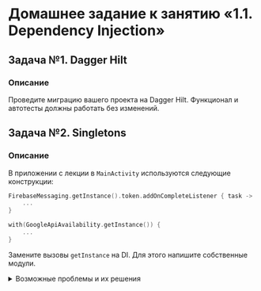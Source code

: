 # Домашнее задание к занятию «1.1. Dependency Injection»

## Задача №1. Dagger Hilt

### Описание

Проведите миграцию вашего проекта на Dagger Hilt. Функционал и автотесты должны работать без изменений.

## Задача №2. Singletons

### Описание

В приложении с лекции в `MainActivity` используются следующие конструкции:

```kotlin
FirebaseMessaging.getInstance().token.addOnCompleteListener { task ->
    ...
}

with(GoogleApiAvailability.getInstance()) {
    ...
}
```

Замените вызовы `getInstance` на DI. Для этого напишите собственные модули.

<details>
<summary> Возможные проблемы и их решения</summary>

1. Если во время выполнения происходит следующее исключение
<img width="1097" alt="image" src="https://user-images.githubusercontent.com/13727567/202386286-f44b2849-55eb-4ae9-b790-8284e4f01d5a.png">
Вместо шаринга viewModel таким способом

```
private val viewModel: PostViewModel by viewModels(ownerProducer = :: requireParentFragment)
```
Необходимо использовать функцию activityViewModels
```
private val viewModel: PostViewModel by activityViewModels()
```
Так происходит потому что Hilt с определённой версии перестал поддерживать ownerProducer


2. При возникновении данной проблемы во сборки
<img width="1516" alt="image" src="https://user-images.githubusercontent.com/13727567/202386789-46a93331-9adf-48f1-82f5-93734337956c.png">
Проверьте, что вы используете актуальную версию hilt. 

Посмотреть версию можно [здесь](https://github.com/netology-code/andad-code/blob/master/01_di/android/build.gradle#L4)


3. Если падает во время выполнения с таким стектрейсом
<img width="1769" alt="image" src="https://user-images.githubusercontent.com/13727567/209649540-1eba20dd-7e4a-48f3-bf7c-5f0b88eef747.png">
Проверьте, что все версии библиотек обновлены до последних версий. Как правило, помогает обновление nav_version


4. Если при сборке вы видите следующее сообщение об ошибке,

![image](https://user-images.githubusercontent.com/13727567/124985798-8264b200-e043-11eb-96f6-cec2de608962.png)
но вы сделали всё по инструкции, проверьте версию Котлина. 
Если у вас 1.5.20, нужно обновиться до 1.5.21.
</details>